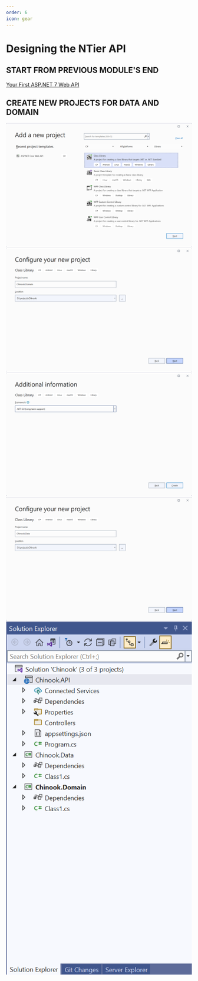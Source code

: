 ```yaml
---
order: 6
icon: gear
---
```

# Designing the NTier API

## START FROM PREVIOUS MODULE'S END
[Your First ASP.NET 7 Web API](your-first-aspnet-core-web-api.md)

## CREATE NEW PROJECTS FOR DATA AND DOMAIN

![](designing-ntier-api/Snag_adca7b7.png)
![](designing-ntier-api/Snag_adcb6cb.png)
![](designing-ntier-api/Snag_adcf829.png)
![](designing-ntier-api/Snag_add0e80.png)
![](designing-ntier-api/Snag_add3198.png)